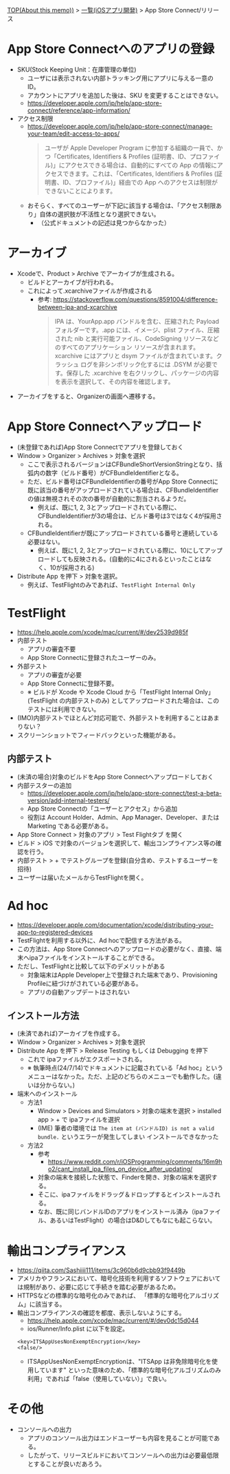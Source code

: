 [TOP(About this memo))](../README.md) > [一覧(iOSアプリ開発)](./README.md) > App Store Connect/リリース



# App Store Connectへのアプリの登録
* SKU(Stock Keeping Unit：在庫管理の単位)
    * ユーザには表示されない内部トラッキング用にアプリに与える一意の ID。
    * アカウントにアプリを追加した後は、SKU を変更することはできない。
    * https://developer.apple.com/jp/help/app-store-connect/reference/app-information/
* アクセス制限
    * https://developer.apple.com/jp/help/app-store-connect/manage-your-team/edit-access-to-apps/
        > ユーザが Apple Developer Program に参加する組織の一員で、かつ「Certificates, Identifiers & Profiles (証明書、ID、プロファイル)」にアクセスできる場合は、自動的にすべての App の情報にアクセスできます。これは、「Certificates, Identifiers & Profiles (証明書、ID、プロファイル)」経由での App へのアクセスは制限ができないことによります。
    * おそらく、すべてのユーザーが下記に該当する場合は、「アクセス制限あり」自体の選択肢が不活性となり選択できない。
        * （公式ドキュメントの記述は見つからなかった）
    
# アーカイブ
* Xcodeで、Product > Archive でアーカイブが生成される。
    * ビルドとアーカイブが行われる。
    * これによって.xcarchiveファイルが作成される
        * 参考: https://stackoverflow.com/questions/8591004/difference-between-ipa-and-xcarchive
            > IPA は、YourApp.app バンドルを含む、圧縮された Payload フォルダーです。.app には、イメージ、plist ファイル、圧縮された nib と実行可能ファイル、CodeSigning リソースなどのすべてのアプリケーション リソースが含まれます。
            > xcarchive にはアプリと dsym ファイルが含まれています。クラッシュ ログを非シンボリック化するには .DSYM が必要です。保存した .xcarchive を右クリックし、パッケージの内容を表示を選択して、その内容を確認します。
* アーカイブをすると、Organizerの画面へ遷移する。


# App Store Connectへアップロード
* (未登録であれば)App Store Connectでアプリを登録しておく
* Window > Organizer > Archives > 対象を選択
    * ここで表示されるバージョンはCFBundleShortVersionStringとなり、括弧内の数字（ビルド番号）がCFBundleIdentifierとなる。
    * ただ、ビルド番号はCFBundleIdentifierの番号がApp Store Connectに既に該当の番号がアップロードされている場合は、CFBundleIdentifierの値は無視されその次の番号が自動的に割当されるようだ。
        * 例えば、既に1, 2, 3とアップロードされている際に、CFBundleIdentifierが3の場合は、ビルド番号は3ではなく4が採用される。
    * CFBundleIdentifierが既にアップロードされている番号と連続している必要はない。
        * 例えば、既に1, 2, 3とアップロードされている際に、10にしてアップロードしても反映される。(自動的に4にされるといったことはなく、10が採用される)
* Distribute App を押下 > 対象を選択。
    * 例えば、TestFlightのみであれば、`TestFlight Internal Only`

# TestFlight
* https://help.apple.com/xcode/mac/current/#/dev2539d985f
* 内部テスト
    * アプリの審査不要
    * App Store Connectに登録されたユーザーのみ。
* 外部テスト
    * アプリの審査が必要
    * App Store Connectに登録不要。
    * ※ ビルドが Xcode や Xcode Cloud から「TestFlight Internal Only」(TestFlight の内部テストのみ) としてアップロードされた場合は、このテストには利用できない。
* (IMO)内部テストでほとんど対応可能で、外部テストを利用することはあまりない？
* スクリーンショットでフィードバックといった機能がある。
## 内部テスト
* (未済の場合)対象のビルドをApp Store Connectへアップロードしておく
* 内部テスターの追加
    * https://developer.apple.com/jp/help/app-store-connect/test-a-beta-version/add-internal-testers/
    * App Store Connectの「ユーザーとアクセス」から追加
    * 役割は Account Holder、Admin、App Manager、Developer、または Marketing である必要がある。
* App Store Connect > 対象のアプリ > Test Flightタブ を開く 
* ビルド > iOS で対象のバージョンを選択して、輸出コンプライアンス等の確認を行う。
* 内部テスト > + でテストグループを登録(自分含め、テストするユーザーを招待)
* ユーザーは届いたメールからTestFlightを開く。

# Ad hoc
* https://developer.apple.com/documentation/xcode/distributing-your-app-to-registered-devices
* TestFlightを利用する以外に、Ad hocで配信する方法がある。
* この方法は、App Store Connectへのアップロードの必要がなく、直接、端末へipaファイルをインストールすることができる。
* ただし、TestFlightと比較して以下のデメリットがある
    * 対象端末はApple Developer上で登録された端末であり、Provisioning Profileに紐づけがされている必要がある。
    * アプリの自動アップデートはされない
## インストール方法
* (未済であれば)アーカイブを作成する。
* Window > Organizer > Archives > 対象を選択
* Distribute App を押下 > Release Testing もしくは Debugging を押下
    * これで ipaファイルがエクスポートされる。
    * ※ 執筆時点(24/7/14)でドキュメントに記載されている「Ad hoc」というメニューはなかった。ただ、上記のどちらのメニューでも動作した。(違いは分からない。)
* 端末へのインストール
    * 方法1
        * Window > Devices and Simulators > 対象の端末を選択 > installed app > + で ipaファイルを選択
        * (IME) 筆者の環境では `The item at (バンドルID) is not a valid bundle.` というエラーが発生してしまい インストールできなかった
    * 方法2
        * 参考
            * https://www.reddit.com/r/iOSProgramming/comments/16m9ho2/cant_install_ipa_files_on_device_after_updating/
        * 対象の端末を接続した状態で、Finderを開き、対象の端末を選択する。
        * そこに、ipaファイルをドラッグ＆ドロップするとインストールされる。
        * なお、既に同じバンドルIDのアプリをインストール済み（ipaファイル、あるいはTestFlight）の場合はD&Dしてもなにも起こらない。


# 輸出コンプライアンス
* https://qiita.com/Sashiiii111/items/3c960b6d9cbb93f9449b
* アメリカやフランスにおいて、暗号化技術を利用するソフトウェアにおいては規制があり、必要に応じて手続きを踏む必要があるため。
* HTTPSなどの標準的な暗号化のみであれば、 「標準的な暗号化アルゴリズム」に該当する。
* 輸出コンプライアンスの確認を都度、表示しないようにする。
    * https://help.apple.com/xcode/mac/current/#/dev0dc15d044
    * ios/Runner/Info.plist に以下を設定。
    ```
    <key>ITSAppUsesNonExemptEncryption</key>
    <false/>
    ```
    * ITSAppUsesNonExemptEncryptionは、"ITSApp は非免除暗号化を使用しています" といった意味のため、「標準的な暗号化アルゴリズムのみ利用」であれば「false（使用していない）」で良い。



# その他
* コンソールへの出力
    * アプリのコンソール出力はエンドユーザーも内容を見ることが可能である。
    * したがって、リリースビルドにおいてコンソールへの出力は必要最低限とすることが良いだあろう。